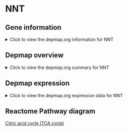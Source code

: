 <h1>NNT</h1>

<h2>Gene information</h2>
<details>
  <summary>Click to view the depmap.org information for NNT</summary>
  <iframe src="https://depmap.org/portal/gene/NNT?tab=about" style="border:none;width:100%;height:800px"></iframe>
</details>

<h2>Depmap overview</h2>
<details>
  <summary>Click to view the depmap.org summary for NNT</summary>
  <iframe src="https://depmap.org/portal/gene/NNT?tab=overview" style="border:none;width:100%;height:800px"></iframe>
</details>

<h2>Depmap expression</h2>
<details>
  <summary>Click to view the depmap.org expression data for NNT</summary>
  <iframe src="https://depmap.org/portal/gene/NNT?tab=characterization" style="border:none;width:100%;height:800px"></iframe>
</details>



<h2>Reactome Pathway diagram</h2>
<a href="https://reactome.org/PathwayBrowser/#/R-HSA-71403" target="_BLANK">Citric acid cycle (TCA cycle)</a>




